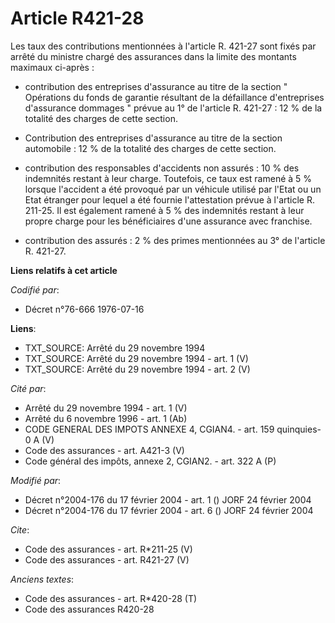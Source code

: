# Article R421-28

Les taux des contributions mentionnées à l'article R. 421-27 sont fixés par arrêté du ministre chargé des assurances dans la
limite des montants maximaux ci-après :

- contribution des entreprises d'assurance au titre de la section " Opérations du fonds de garantie résultant de la
défaillance d'entreprises d'assurance dommages " prévue au 1° de l'article R. 421-27 : 12 % de la totalité des charges de
cette section.

- Contribution des entreprises d'assurance au titre de la section automobile : 12 % de la totalité des charges de cette
section.

- contribution des responsables d'accidents non assurés : 10 % des indemnités restant à leur charge. Toutefois, ce taux est
ramené à 5 % lorsque l'accident a été provoqué par un véhicule utilisé par l'Etat ou un Etat étranger pour lequel a été
fournie l'attestation prévue à l'article R. 211-25. Il est également ramené à 5 % des indemnités restant à leur propre charge
pour les bénéficiaires d'une assurance avec franchise.

- contribution des assurés : 2 % des primes mentionnées au 3° de l'article R. 421-27.

**Liens relatifs à cet article**

_Codifié par_:

  - Décret n°76-666 1976-07-16

**Liens**:

  - TXT_SOURCE: Arrêté du 29 novembre 1994
  - TXT_SOURCE: Arrêté du 29 novembre 1994 - art. 1 (V)
  - TXT_SOURCE: Arrêté du 29 novembre 1994 - art. 2 (V)

_Cité par_:

  - Arrêté du 29 novembre 1994 - art. 1 (V)
  - Arrêté du 6 novembre 1996 - art. 1 (Ab)
  - CODE GENERAL DES IMPOTS ANNEXE 4, CGIAN4. - art. 159 quinquies-0 A (V)
  - Code des assurances - art. A421-3 (V)
  - Code général des impôts, annexe 2, CGIAN2. - art. 322 A (P)

_Modifié par_:

  - Décret n°2004-176 du 17 février 2004 - art. 1 () JORF 24 février 2004
  - Décret n°2004-176 du 17 février 2004 - art. 6 () JORF 24 février 2004

_Cite_:

  - Code des assurances - art. R*211-25 (V)
  - Code des assurances - art. R421-27 (V)

_Anciens textes_:

  - Code des assurances - art. R*420-28 (T)
  - Code des assurances R420-28

